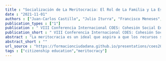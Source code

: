 ```yaml
---
title : "Socialización de La Meritocracia: El Rol de La Familia y La Escuela"
date : "2021-11-01"
authors : ["Juan-Carlos Castillo", "Julio Iturra", "Francisco Meneses", "Martin Venegas"]
publication_types : ["1"]
publication : " VIII Conferencia Internacional COES: Cohesión Social En Tiempos Turbulentos. Santiago: COES"
publication_short : " VIII Conferencia Internacional COES: Cohesión Social En Tiempos Turbulentos. Santiago: COES"
abstract : "La meritocracia es un ideal que aspira a que los recursos se distribuyan según el esfuerzo y talento personal (Young 2006). No obstante, se ha evidenciado que este ideal tiene ciertas consecuencias negativas. En jóvenes, tiende a fomentar la frustración (Nadler et al. 2020; Du et al. 2021; Kim 2020) y corroe los principios democráticos, especialmente en contextos desiguales (Allen, 2016; Guzmán, Barozet & Méndez, 2016). En población adulta, y especialmente desde la sociología, se ha desarrollado una agenda de investigación en torno a aspectos subjetivos de la desigualdad (Jasso 1980; Kluegel & Smith 1981; Janmaat 2013), siendo uno de ellos la percepción de meritocracia. Estas se entienden cómo la convicción de los sujetos sobre que su sociedad realmente distribuye recursos según el mérito individual (Castillo et al. 2019). Pese a recientes avances en el estudio de la meritocracia, se ha puesto poca atención al origen de estas percepciones en etapas previas a la vida adulta, y en cómo la meritocracia podría ser transmitida intergeneracionalmente. En el presente trabajo, el objetivo es estudiar en qué medida las ideas parentales y las experiencias escolares influyen en las percepciones meritocráticas de estudiantes secundarios. Las preguntas principales son: ¿Cómo las percepciones meritocráticas de los padres pueden fomentar o disminuir las percepciones meritocráticas de sus hijos? y ¿Cómo se asocia el sentido de justicia en las notas con la percepción de meritocracia de los jóvenes?."
abstract_short : ""
url_source : "https://formacionciudadana.github.io/presentations/coes2021/soc-merit/coes2021.html#1"
tags : ["citizenship education","meritocracy"]
---
```

